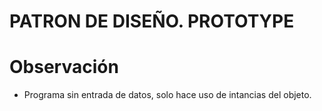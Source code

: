# PATRON DE DISEÑO. PROTOTYPE

# Observación
- Programa sin entrada de datos, solo hace uso de intancias del objeto.